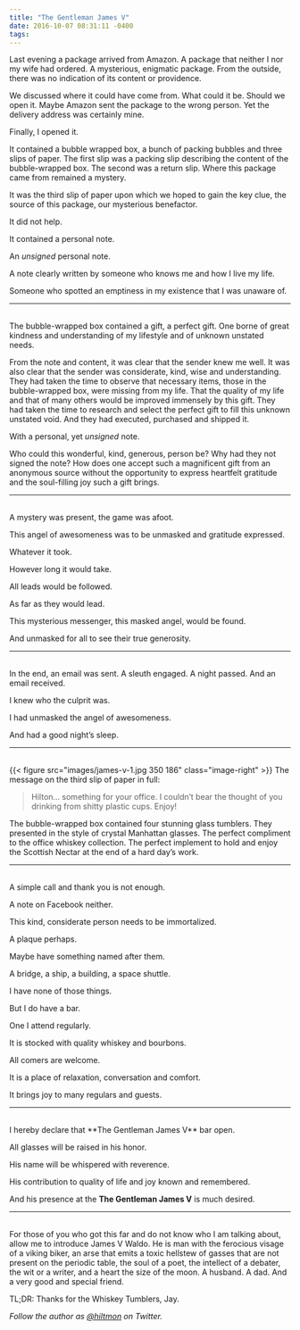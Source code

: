 ```yaml
---
title: "The Gentleman James V"
date: 2016-10-07 08:31:11 -0400
tags: 
---
```


Last evening a package arrived from Amazon. A package that neither I nor my wife had ordered. A mysterious, enigmatic package. From the outside, there was no indication of its content or providence.

We discussed where it could have come from. What could it be. Should we open it. Maybe Amazon sent the package to the wrong person. Yet the delivery address was certainly mine.

Finally, I opened it.

It contained a bubble wrapped box, a bunch of packing bubbles and three slips of paper. The first slip was a packing slip describing the content of the bubble-wrapped box. The second was a return slip. Where this package came from remained a mystery.

It was the third slip of paper upon which we hoped to gain the key clue, the source of this package, our mysterious benefactor.

It did not help.

It contained a personal note.

An *unsigned* personal note.

A note clearly written by someone who knows me and how I live my life.

Someone who spotted an emptiness in my existence that I was unaware of.

***
<br/>
The bubble-wrapped box contained a gift, a perfect gift. One borne of great kindness and understanding of my lifestyle and of unknown unstated needs.

From the note and content, it was clear that the sender knew me well. It was also clear that the sender was considerate, kind, wise and understanding. They had taken the time to observe that necessary items, those in the bubble-wrapped box, were missing from my life. That the quality of my life and that of many others would be improved immensely by this gift. They had taken the time to research and select the perfect gift to fill this unknown unstated void. And they had executed, purchased and shipped it.

With a personal, yet *unsigned* note.

Who could this wonderful, kind, generous, person be? Why had they not signed the note? How does one accept such a magnificent gift from an anonymous source without the opportunity to express heartfelt gratitude and the soul-filling joy such a gift brings.

***
<br/>
A mystery was present, the game was afoot. 

This angel of awesomeness was to be unmasked and gratitude expressed.

Whatever it took.

However long it would take.

All leads would be followed.

As far as they would lead.

This mysterious messenger, this masked angel, would be found.

And unmasked for all to see their true generosity.

***
<br/>
In the end, an email was sent. A sleuth engaged. A night passed. And an email received.

I knew who the culprit was.

I had unmasked the angel of awesomeness.

And had a good night’s sleep.

***
<br/>
{{< figure src="images/james-v-1.jpg 350 186" class="image-right" >}}
The message on the third slip of paper in full:

> Hilton… something for your office. I couldn’t bear the thought of you drinking from shitty plastic cups. Enjoy!

The bubble-wrapped box contained four stunning glass tumblers. They presented in the style of crystal Manhattan glasses. The perfect compliment to the office whiskey collection. The perfect implement to hold and enjoy the Scottish Nectar at the end of a hard day’s work.

***
<br/>
A simple call and thank you is not enough.

A note on Facebook neither.

This kind, considerate person needs to be immortalized.

A plaque perhaps.

Maybe have something named after them.

A bridge, a ship, a building, a space shuttle.

I have none of those things.

But I do have a bar.

One I attend regularly.

It is stocked with quality whiskey and bourbons.

All comers are welcome.

It is a place of relaxation, conversation and comfort.

It brings joy to many regulars and guests.

***
<br/>
I hereby declare that **The Gentleman James V** bar open.

All glasses will be raised in his honor.

His name will be whispered with reverence.

His contribution to quality of life and joy known and remembered.

And his presence at the **The Gentleman James V** is much desired.

***
<br/>
For those of you who got this far and do not know who I am talking about, allow me to introduce James V Waldo. He is man with the ferocious visage of a viking biker, an arse that emits a toxic hellstew of gasses that are not present on the periodic table, the soul of a poet, the intellect of a debater, the wit or a writer, and a heart the size of the moon. A husband. A dad. And a very good and special friend.

TL;DR: Thanks for the Whiskey Tumblers, Jay.

*Follow the author as [@hiltmon](https://twitter.com/hiltmon) on Twitter.*
